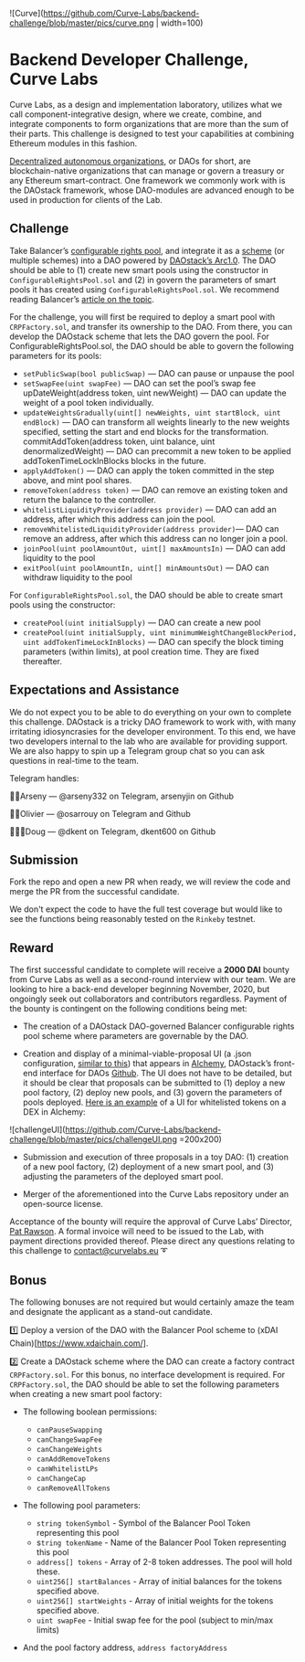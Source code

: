 ![Curve](https://github.com/Curve-Labs/backend-challenge/blob/master/pics/curve.png | width=100)

# Backend Developer Challenge, Curve Labs

Curve Labs, as a design and implementation laboratory, utilizes what we call component-integrative design, where we create, combine, and integrate components to form organizations that are more than the sum of their parts. This challenge is designed to test your capabilities at combining Ethereum modules in this fashion.

[Decentralized autonomous organizations](https://hackernoon.com/what-is-a-dao-c7e84aa1bd69), or DAOs for short, are blockchain-native organizations that can manage or govern a treasury or any Ethereum smart-contract. One framework we commonly work with is the DAOstack framework, whose DAO-modules are advanced enough to be used in production for clients of the Lab.

## Challenge

Take Balancer’s [configurable rights pool](https://github.com/balancer-labs/configurable-rights-pool), and integrate it as a [scheme](https://daostack.github.io/DAOstack-Hackers-Kit/gettingStarted/setupGenericScheme/) (or multiple schemes) into a DAO powered by [DAOstack’s Arc1.0](https://github.com/daostack/arc'). The DAO should be able to (1) create new smart pools using the constructor in  `ConfigurableRightsPool.sol` and (2) in govern the parameters of smart pools it has created using `ConfigurableRightsPool.sol`. We recommend reading Balancer’s [article on the topic](https://medium.com/balancer-protocol/building-liquidity-into-token-distribution-a49d4286e0d4). 

For the challenge, you will first be required to deploy a smart pool with `CRPFactory.sol`, and transfer its ownership to the DAO. From there, you can develop the DAOstack scheme that lets the DAO govern the pool. For ConfigurableRightsPool.sol, the DAO should be able to govern the following parameters for its pools:

- `setPublicSwap(bool publicSwap)` — DAO can pause or unpause the pool
- `setSwapFee(uint swapFee)` — DAO can set the pool’s swap fee 
upDateWeight(address token, uint newWeight) — DAO can update the weight of a pool token individually.
- `updateWeightsGradually(uint[] newWeights, uint startBlock, uint endBlock)` — DAO can transform all weights linearly to the new weights specified, setting the start and end blocks for the transformation. 
commitAddToken(address token, uint balance, uint denormalizedWeight) — DAO can precommit a new token to be applied addTokenTimeLockInBlocks blocks in the future.
- `applyAddToken()` — DAO can apply the token committed in the step above, and mint pool shares.
- `removeToken(address token)` — DAO can remove an existing token and return the balance to the controller.
- `whitelistLiquidityProvider(address provider)` — DAO can add an address, after which this address can join the pool. 
- `removeWhitelistedLiquidityProvider(address provider)`— DAO can remove an address, after which this address can no longer join a pool. 
- `joinPool(uint poolAmountOut, uint[] maxAmountsIn)` — DAO can add liquidity to the pool
- `exitPool(uint poolAmountIn, uint[] minAmountsOut)` — DAO can withdraw liquidity to the pool

For `ConfigurableRightsPool.sol`, the DAO should be able to create smart pools using the constructor:


- `createPool(uint initialSupply)` — DAO can create a new pool
- `createPool(uint initialSupply, uint minimumWeightChangeBlockPeriod, uint addTokenTimeLockInBlocks)` — DAO can  specify the block timing parameters (within limits), at pool creation time. They are fixed thereafter.


## Expectations and Assistance

We do not expect you to be able to do everything on your own to complete this challenge. DAOstack is a tricky DAO framework to work with, with many irritating idiosyncrasies for the developer environment. To this end, we have two developers internal to the lab who are available for providing support. We are also happy to spin up a Telegram group chat so you can ask questions in real-time to the team.

Telegram handles:

👨‍🦲Arseny — @arseny332 on Telegram, arsenyjin on Github

🐱‍💻Olivier — @osarrouy on Telegram and Github

🧙🏻‍♂️Doug — @dkent on Telegram, dkent600 on Github

## Submission

Fork the repo and open a new PR when ready, we will review the code and merge the PR from the successful candidate.

We don't expect the code to have the full test coverage but would like to see the functions being reasonably tested on the `Rinkeby` testnet.

## Reward

The first successful candidate to complete will receive a **2000 DAI** bounty from Curve Labs as well as a second-round interview with our team. We are looking to hire a back-end developer beginning November, 2020, but ongoingly seek out collaborators and contributors regardless. Payment of the bounty is contingent on the following conditions being met:

- The creation of a DAOstack DAO-governed Balancer configurable rights pool scheme where parameters are governable by the DAO.

- Creation and display of a minimal-viable-proposal UI (a .json configuration, [similar to this](https://github.com/Curve-Labs/necDAO-uniswap/blob/master/deployments/rinkeby/UniswapProxy_Implementation.json)) that appears in [Alchemy](https://alchemy.daostack.io/), DAOstack’s front-end interface for DAOs [Github](https://github.com/daostack/alchemy). The UI does not have to be detailed, but it should be clear that proposals can be submitted to (1) deploy a new pool factory, (2) deploy new pools, and (3) govern the parameters of pools deployed. [Here is an example](https://alchemy.daostack.io/dao/0x519b70055af55a007110b4ff99b0ea33071c720a/scheme/0x252d4c96bc18c6e0670f5cebeda40d6997688223d9498c8a61e0cb45c2c0a3ff/) of a UI for whitelisted tokens on a DEX in Alchemy:

![challengeUI](https://github.com/Curve-Labs/backend-challenge/blob/master/pics/challengeUI.png =200x200)

- Submission and execution of three proposals in a toy DAO: (1) creation of a new pool factory, (2) deployment of a new smart pool, and (3) adjusting the parameters of the deployed smart pool.


- Merger of the aforementioned into the Curve Labs repository under an open-source license.


Acceptance of the bounty will require the approval of Curve Labs’ Director, [Pat Rawson](https://github.com/papa-raw). A formal invoice will need to be issued to the Lab, with payment directions provided thereof. Please direct any questions relating to this challenge to contact@curvelabs.eu ➰


## Bonus

The following bonuses are not required but would certainly amaze the team and designate the applicant as a stand-out candidate.

1️⃣ Deploy a version of the DAO with the Balancer Pool scheme to (xDAI Chain)[https://www.xdaichain.com/].

2️⃣ Create a DAOstack scheme where the DAO can create a factory contract `CRPFactory.sol`. For this bonus, no interface development is required. For `CRPFactory.sol`, the DAO should be able to set the following parameters when creating a new smart pool factory:

- The following boolean permissions:

	- `canPauseSwapping`
	- `canChangeSwapFee`
	- `canChangeWeights`
	- `canAddRemoveTokens`
	- `canWhitelistLPs`
	- `canChangeCap`
	- `canRemoveAllTokens`

- The following pool parameters:

	- `string tokenSymbol` - Symbol of the Balancer Pool Token representing this pool
	- s`tring tokenName` - Name of the Balancer Pool Token representing this pool
	- `address[] tokens` - Array of 2-8 token addresses. The pool will hold these.
	- `uint256[] startBalances` - Array of initial balances for the tokens specified above.
	- `uint256[] startWeights` - Array of initial weights for the tokens specified above.
	- `uint swapFee` - Initial swap fee for the pool (subject to min/max limits)

- And the pool factory address, `address factoryAddress`








